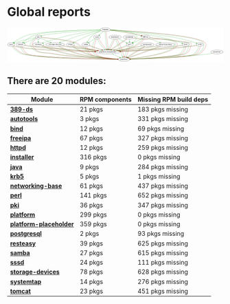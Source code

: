 # Global reports

![module-deps](../img/module-deps.png)
## There are 20 modules:

| Module | RPM components | Missing RPM build deps |
|---|---|---|
| [**389-ds**](../modules/389-ds) | 21 pkgs | 183 pkgs missing |
| [**autotools**](../modules/autotools) | 3 pkgs | 331 pkgs missing |
| [**bind**](../modules/bind) | 12 pkgs | 69 pkgs missing |
| [**freeipa**](../modules/freeipa) | 67 pkgs | 327 pkgs missing |
| [**httpd**](../modules/httpd) | 12 pkgs | 259 pkgs missing |
| [**installer**](../modules/installer) | 316 pkgs | 0 pkgs missing |
| [**java**](../modules/java) | 9 pkgs | 284 pkgs missing |
| [**krb5**](../modules/krb5) | 5 pkgs | 1 pkgs missing |
| [**networking-base**](../modules/networking-base) | 61 pkgs | 437 pkgs missing |
| [**perl**](../modules/perl) | 141 pkgs | 652 pkgs missing |
| [**pki**](../modules/pki) | 36 pkgs | 347 pkgs missing |
| [**platform**](../modules/platform) | 299 pkgs | 0 pkgs missing |
| [**platform-placeholder**](../modules/platform-placeholder) | 359 pkgs | 0 pkgs missing |
| [**postgresql**](../modules/postgresql) | 2 pkgs | 93 pkgs missing |
| [**resteasy**](../modules/resteasy) | 39 pkgs | 625 pkgs missing |
| [**samba**](../modules/samba) | 27 pkgs | 615 pkgs missing |
| [**sssd**](../modules/sssd) | 24 pkgs | 111 pkgs missing |
| [**storage-devices**](../modules/storage-devices) | 78 pkgs | 628 pkgs missing |
| [**systemtap**](../modules/systemtap) | 14 pkgs | 276 pkgs missing |
| [**tomcat**](../modules/tomcat) | 23 pkgs | 451 pkgs missing |
